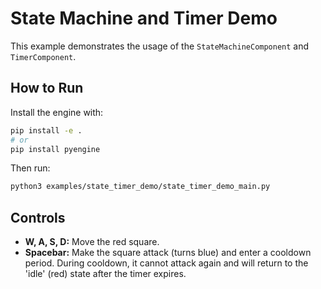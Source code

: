 # State Machine and Timer Demo

This example demonstrates the usage of the `StateMachineComponent` and `TimerComponent`.

## How to Run

Install the engine with:

```bash
pip install -e .
# or
pip install pyengine
```

Then run:

```bash
python3 examples/state_timer_demo/state_timer_demo_main.py
```

## Controls

- **W, A, S, D:** Move the red square.
- **Spacebar:** Make the square attack (turns blue) and enter a cooldown period. During cooldown, it cannot attack again and will return to the 'idle' (red) state after the timer expires.


